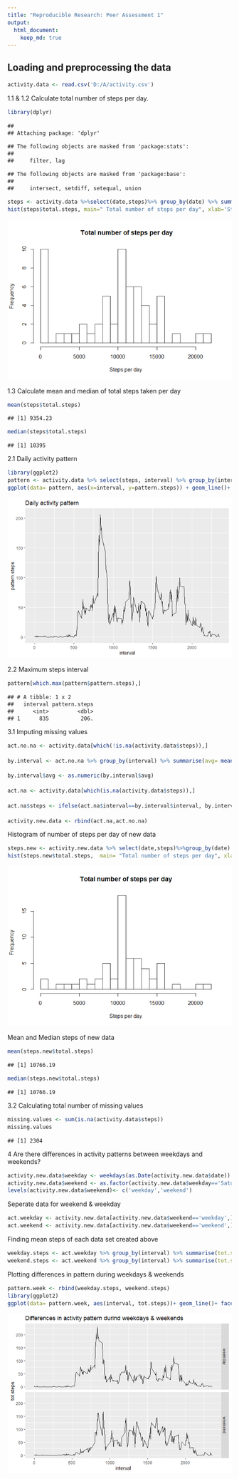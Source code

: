 ```yaml
---
title: "Reproducible Research: Peer Assessment 1"
output: 
  html_document:
    keep_md: true
---
```



## Loading and preprocessing the data

```r
activity.data <- read.csv('D:/A/activity.csv')
```


1.1 & 1.2 Calculate total number of steps per day.

```r
library(dplyr)
```

```
## 
## Attaching package: 'dplyr'
```

```
## The following objects are masked from 'package:stats':
## 
##     filter, lag
```

```
## The following objects are masked from 'package:base':
## 
##     intersect, setdiff, setequal, union
```

```r
steps <- activity.data %>%select(date,steps)%>% group_by(date) %>% summarise(total.steps = sum(steps, na.rm=TRUE))
hist(steps$total.steps, main=" Total number of steps per day", xlab='Steps per day', breaks = 20)
```

![](PA1_template_files/figure-html/unnamed-chunk-2-1.png)<!-- -->

1.3 Calculate mean and median of total steps taken per day

```r
mean(steps$total.steps)
```

```
## [1] 9354.23
```


```r
median(steps$total.steps)
```

```
## [1] 10395
```


2.1 Daily activity pattern

```r
library(ggplot2)
pattern <- activity.data %>% select(steps, interval) %>% group_by(interval) %>% summarise(pattern.steps = mean(steps, na.rm=TRUE))
ggplot(data= pattern, aes(x=interval, y=pattern.steps)) + geom_line()+ labs( title= 'Daily activity pattern')
```

![](PA1_template_files/figure-html/unnamed-chunk-5-1.png)<!-- -->

2.2 Maximum steps interval

```r
pattern[which.max(pattern$pattern.steps),]
```

```
## # A tibble: 1 x 2
##   interval pattern.steps
##      <int>         <dbl>
## 1      835          206.
```


3.1 Imputing missing values

```r
act.no.na <- activity.data[which(!is.na(activity.data$steps)),]

by.interval <- act.no.na %>% group_by(interval) %>% summarise(avg= mean(steps))

by.interval$avg <- as.numeric(by.interval$avg)

act.na <- activity.data[which(is.na(activity.data$steps)),]

act.na$steps <- ifelse(act.na$interval==by.interval$interval, by.interval$avg)

activity.new.data <- rbind(act.na,act.no.na)
```

Histogram of number of steps per day of new data

```r
steps.new <- activity.new.data %>% select(date,steps)%>%group_by(date) %>% summarise(total.steps = sum(steps))
hist(steps.new$total.steps,  main= "Total number of steps per day", xlab='Steps per day', breaks = 20)
```

![](PA1_template_files/figure-html/unnamed-chunk-8-1.png)<!-- -->

Mean and Median steps of new data

```r
mean(steps.new$total.steps)
```

```
## [1] 10766.19
```


```r
median(steps.new$total.steps)
```

```
## [1] 10766.19
```

3.2 Calculating total number of missing values


```r
missing.values <- sum(is.na(activity.data$steps))
missing.values
```

```
## [1] 2304
```

4 Are there differences in activity patterns between weekdays and weekends?

```r
activity.new.data$weekday <- weekdays(as.Date(activity.new.data$date))
activity.new.data$weekend <- as.factor(activity.new.data$weekday=='Saturday'|activity.new.data$weekday=='Sunday')
levels(activity.new.data$weekend)<- c('weekday','weekend')
```

Seperate data for weekend & weekday

```r
act.weekday <- activity.new.data[activity.new.data$weekend=='weekday',]
act.weekend <- activity.new.data[activity.new.data$weekend=='weekend',]
```

Finding mean steps of each data set created above

```r
weekday.steps <- act.weekday %>% group_by(interval) %>% summarise(tot.steps = mean(steps))%>% mutate(weekend='weekday')
weekend.steps <- act.weekend %>% group_by(interval) %>% summarise(tot.steps= mean(steps))%>% mutate(weekend='weekend')
```

Plotting differences in pattern during weekdays & weekends

```r
pattern.week <- rbind(weekday.steps, weekend.steps)
library(ggplot2)
ggplot(data= pattern.week, aes(interval, tot.steps))+ geom_line()+ facet_grid(weekend~.)+ labs(xlab= 'interval', title='Differences in activity pattern durind weekdays & weekends')
```

![](PA1_template_files/figure-html/unnamed-chunk-15-1.png)<!-- -->
